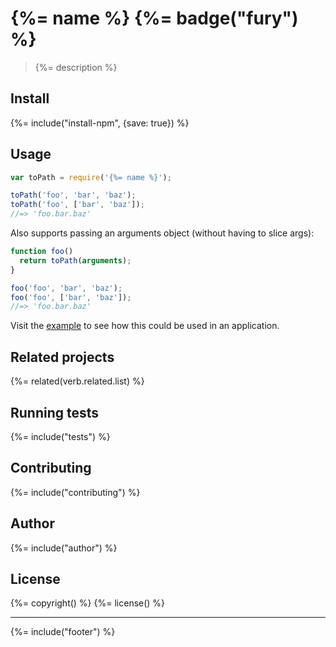# {%= name %} {%= badge("fury") %}

> {%= description %}

## Install
{%= include("install-npm", {save: true}) %}

## Usage

```js
var toPath = require('{%= name %}');

toPath('foo', 'bar', 'baz');
toPath('foo', ['bar', 'baz']);
//=> 'foo.bar.baz'
```

Also supports passing an arguments object (without having to slice args):

```js
function foo()
  return toPath(arguments);
}

foo('foo', 'bar', 'baz');
foo('foo', ['bar', 'baz']);
//=> 'foo.bar.baz'
```

Visit the [example](./example.js) to see how this could be used in an application.

## Related projects
{%= related(verb.related.list) %}  

## Running tests
{%= include("tests") %}

## Contributing
{%= include("contributing") %}

## Author
{%= include("author") %}

## License
{%= copyright() %}
{%= license() %}

***

{%= include("footer") %}
